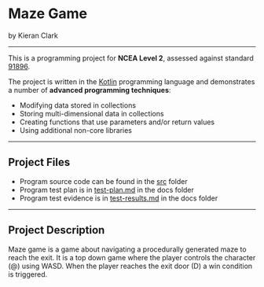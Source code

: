 # Maze Game

by Kieran Clark

---

This is a programming project for **NCEA Level 2**, assessed against standard [91896](docs/as91896.pdf).

The project is written in the [Kotlin](https://kotlinlang.org) programming language and demonstrates a number of **advanced programming techniques**:
- Modifying data stored in collections
- Storing multi-dimensional data in collections
- Creating functions that use parameters and/or return values
- Using additional non-core libraries



---

## Project Files

- Program source code can be found in the [src](src/main/kotlin) folder
- Program test plan is in [test-plan.md](docs/test-plan.md) in the docs folder
- Program test evidence is in [test-results.md](docs/test-results.md) in the docs folder

---

## Project Description

Maze game is a game about navigating a procedurally generated maze to reach the exit. It is a top down game where the player controls the character (@) using WASD. When the player reaches the exit door (D) a win condition is triggered.




